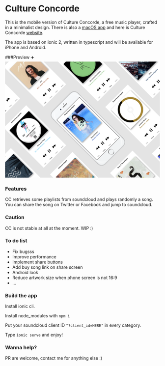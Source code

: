 # Culture Concorde

This is the mobile version of Culture Concorde, a free music player, crafted in a minimalist design. There is also a [macOS app](https://github.com/PierreBresson/App-MacOS-Culture-Concorde) and here is Culture Concorde [website](http://cultureconcorde.com/).

The app is based on ionic 2, written in typescript and will be available for iPhone and Android.


###Preview ✈️
![alt tag](https://github.com/PierreBresson/App-Mobile-Culture-Concorde/blob/master/preview.png)

### Features

CC retrieves some playlists from soundcloud and plays randomly a song. You can share the song on Twitter or Facebook and jump to soundcloud.

### Caution

CC is not stable at all at the moment. WIP :)

### To do list

 * Fix bugsss
 * Improve performance
 * Implement share buttons
 * Add buy song link on share screen
 * Android look
 * Reduce artwork size when phone screen is not 16:9
 * ...


### Build the app

Install ionic cli.

Install node_modules with ```npm i```

Put your soundcloud client ID ```"?client_id=HERE"``` in every category.

Type ```ionic serve``` and enjoy!


### Wanna help?

PR are welcome, contact me for anything else :)

